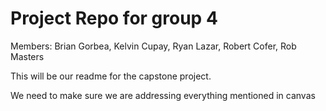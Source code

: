 # Project Repo for group 4
Members: Brian Gorbea, Kelvin Cupay, Ryan Lazar, Robert Cofer, Rob Masters

This will be our readme for the capstone project.

We need to make sure we are addressing everything mentioned in canvas

